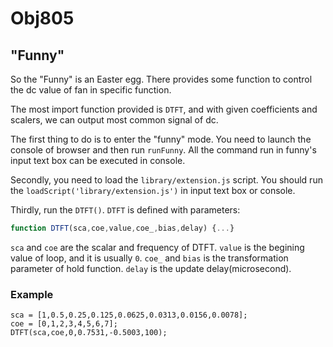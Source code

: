 # Obj805


## "Funny"

So the "Funny" is an Easter egg.
There provides some function to control the dc value of fan in specific function.

The most import function provided is `DTFT`, and with given coefficients and scalers,
we can output most common signal of dc.

The first thing to do is to enter the "funny" mode.
You need to launch the console of browser and then run `runFunny`.
All the command run in funny's input text box can be executed in console.

Secondly, you need to load the `library/extension.js` script.
You should run the `loadScript('library/extension.js')` in input text box or console.

Thirdly, run the `DTFT()`. `DTFT` is defined with parameters:
```javascript
function DTFT(sca,coe,value,coe_,bias,delay) {...}
```
`sca` and `coe` are the scalar and frequency of DTFT.
`value` is the begining value of loop, and it is usually `0`.
`coe_` and `bias` is the transformation parameter of hold function.
`delay` is the update delay(microsecond).

### Example

```
sca = [1,0.5,0.25,0.125,0.0625,0.0313,0.0156,0.0078];
coe = [0,1,2,3,4,5,6,7];
DTFT(sca,coe,0,0.7531,-0.5003,100);
```
